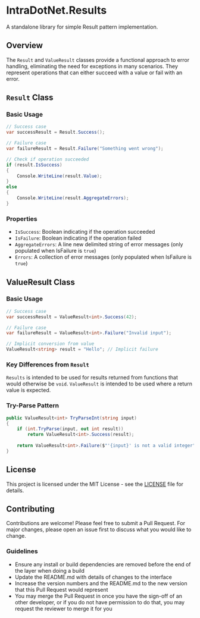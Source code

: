 # IntraDotNet.Results

A standalone library for simple Result pattern implementation.

## Overview

The `Result` and `ValueResult` classes provide a functional approach to error handling, eliminating the need for exceptions in many scenarios. They represent operations that can either succeed with a value or fail with an error.

## `Result` Class

### Basic Usage

```csharp
// Success case
var successResult = Result.Success();

// Failure case
var failureResult = Result.Failure("Something went wrong");

// Check if operation succeeded
if (result.IsSuccess)
{
    Console.WriteLine(result.Value);
}
else
{
    Console.WriteLine(result.AggregateErrors);
}
```

### Properties

- `IsSuccess`: Boolean indicating if the operation succeeded
- `IsFailure`: Boolean indicating if the operation failed
- `AggregateErrors`: A line new delimited string of error messages (only populated when IsFailure is `true`)
- `Errors`: A collection of error messages (only populated when IsFailure is `true`)

## ValueResult<T> Class

### Basic Usage

```csharp
// Success case
var successResult = ValueResult<int>.Success(42);

// Failure case
var failureResult = ValueResult<int>.Failure("Invalid input");

// Implicit conversion from value
ValueResult<string> result = "Hello"; // Implicit failure
```

### Key Differences from `Result`

`Results` is intended to be used for results returned from functions that would otherwise be `void`. 
`ValueResult` is intended to be used where a return value is expected.

### Try-Parse Pattern

```csharp
public ValueResult<int> TryParseInt(string input)
{
    if (int.TryParse(input, out int result))
        return ValueResult<int>.Success(result);
    
    return ValueResult<int>.Failure($"'{input}' is not a valid integer");
}
```
## License

This project is licensed under the MIT License - see the [LICENSE](LICENSE) file for details.

## Contributing

Contributions are welcome! Please feel free to submit a Pull Request. For major changes, please open an issue first to discuss what you would like to change.

### Guidelines

- Ensure any install or build dependencies are removed before the end of the layer when doing a build
- Update the README.md with details of changes to the interface
- Increase the version numbers and the README.md to the new version that this Pull Request would represent
- You may merge the Pull Request in once you have the sign-off of an other developer, or if you do not have permission to do that, you may request the reviewer to merge it for you